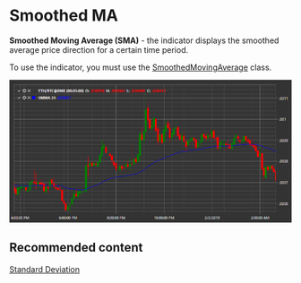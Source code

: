 # Smoothed MA

**Smoothed Moving Average (SMA)** \- the indicator displays the smoothed average price direction for a certain time period. 

To use the indicator, you must use the [SmoothedMovingAverage](xref:StockSharp.Algo.Indicators.SmoothedMovingAverage) class. 

![IndicatorSmoothedMovingAverage](../images/IndicatorSmoothedMovingAverage.png)

## Recommended content

[Standard Deviation](IndicatorStandardDeviation.md)
